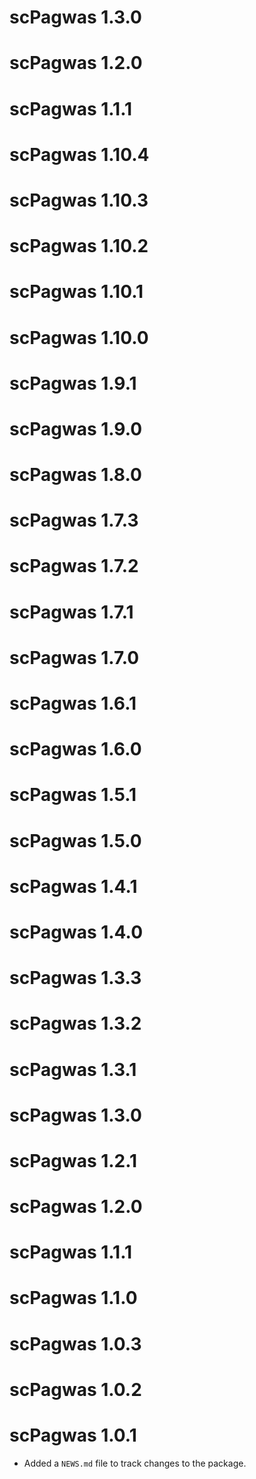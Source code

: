 # scPagwas 1.3.0

# scPagwas 1.2.0

# scPagwas 1.1.1

# scPagwas 1.10.4

# scPagwas 1.10.3

# scPagwas 1.10.2

# scPagwas 1.10.1

# scPagwas 1.10.0

# scPagwas 1.9.1

# scPagwas 1.9.0

# scPagwas 1.8.0

# scPagwas 1.7.3

# scPagwas 1.7.2

# scPagwas 1.7.1

# scPagwas 1.7.0

# scPagwas 1.6.1

# scPagwas 1.6.0

# scPagwas 1.5.1

# scPagwas 1.5.0

# scPagwas 1.4.1

# scPagwas 1.4.0

# scPagwas 1.3.3

# scPagwas 1.3.2

# scPagwas 1.3.1

# scPagwas 1.3.0

# scPagwas 1.2.1

# scPagwas 1.2.0

# scPagwas 1.1.1

# scPagwas 1.1.0

# scPagwas 1.0.3

# scPagwas 1.0.2

# scPagwas 1.0.1

* Added a `NEWS.md` file to track changes to the package.
